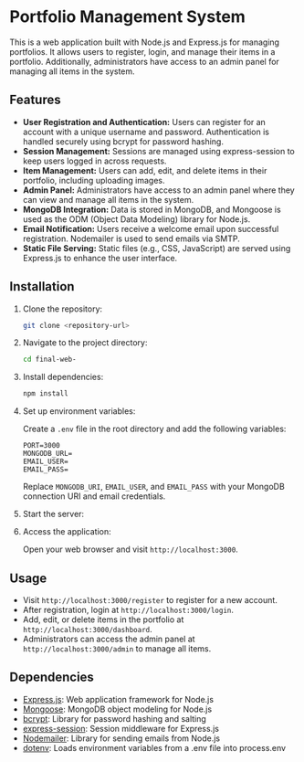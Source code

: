 # Portfolio Management System

This is a web application built with Node.js and Express.js for managing portfolios. It allows users to register, login, and manage their items in a portfolio. Additionally, administrators have access to an admin panel for managing all items in the system.

## Features

- **User Registration and Authentication:** Users can register for an account with a unique username and password. Authentication is handled securely using bcrypt for password hashing.
- **Session Management:** Sessions are managed using express-session to keep users logged in across requests.
- **Item Management:** Users can add, edit, and delete items in their portfolio, including uploading images.
- **Admin Panel:** Administrators have access to an admin panel where they can view and manage all items in the system.
- **MongoDB Integration:** Data is stored in MongoDB, and Mongoose is used as the ODM (Object Data Modeling) library for Node.js.
- **Email Notification:** Users receive a welcome email upon successful registration. Nodemailer is used to send emails via SMTP.
- **Static File Serving:** Static files (e.g., CSS, JavaScript) are served using Express.js to enhance the user interface.

## Installation

1. Clone the repository:

    ```bash
    git clone <repository-url>
    ```

2. Navigate to the project directory:

    ```bash
    cd final-web-
    ```

3. Install dependencies:

    ```bash
    npm install
    ```

4. Set up environment variables:

   Create a `.env` file in the root directory and add the following variables:

    ```env
    PORT=3000
    MONGODB_URL=
    EMAIL_USER=
    EMAIL_PASS=
    ```

   Replace `MONGODB_URI`, `EMAIL_USER`, and `EMAIL_PASS` with your MongoDB connection URI and email credentials.

5. Start the server:

   

6. Access the application:

   Open your web browser and visit `http://localhost:3000`.


## Usage

- Visit `http://localhost:3000/register` to register for a new account.
- After registration, login at `http://localhost:3000/login`.
- Add, edit, or delete items in the portfolio at `http://localhost:3000/dashboard`.
- Administrators can access the admin panel at `http://localhost:3000/admin` to manage all items.

## Dependencies

- [Express.js](https://expressjs.com/): Web application framework for Node.js
- [Mongoose](https://mongoosejs.com/): MongoDB object modeling for Node.js
- [bcrypt](https://www.npmjs.com/package/bcrypt): Library for password hashing and salting
- [express-session](https://www.npmjs.com/package/express-session): Session middleware for Express.js
- [Nodemailer](https://nodemailer.com/): Library for sending emails from Node.js
- [dotenv](https://www.npmjs.com/package/dotenv): Loads environment variables from a .env file into process.env

